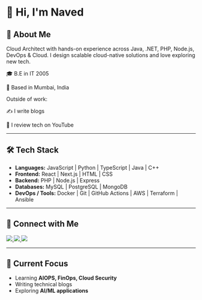# 👋 Hi, I'm Naved

## 🚀 About Me
Cloud Architect with hands-on experience across Java, .NET, PHP, Node.js, DevOps & Cloud.
I design scalable cloud-native solutions and love exploring new tech.

🎓 B.E in IT 2005

📍 Based in Mumbai, India

Outside of work:

✍️ I write blogs

🎥 I review tech on YouTube

---

## 🛠️ Tech Stack
- **Languages:** JavaScript | Python | TypeScript | Java | C++  
- **Frontend:** React | Next.js | HTML | CSS   
- **Backend:** PHP | Node.js | Express
- **Databases:** MySQL | PostgreSQL | MongoDB  
- **DevOps / Tools:** Docker | Git | GitHub Actions | AWS | Terraform | Ansible  

---

## 🤝 Connect with Me
<p>
  <a href="https://www.linkedin.com/in/sayednaweedrizvi/" target="_blank">
    <img src="https://img.shields.io/badge/LinkedIn-0077B5?style=for-the-badge&logo=linkedin&logoColor=white"/>
  </a>
  <a href="https://dev.to/navedrizv" target="_blank">
    <img src="https://img.shields.io/badge/Dev.to-0A0A0A?style=for-the-badge&logo=devdotto&logoColor=white"/>
  </a>
  <a href="https://www.youtube.com/c/SayedNaweedRizvi" target="_blank">
  <img src="https://img.shields.io/badge/YouTube-FF0000?style=for-the-badge&logo=youtube&logoColor=white"/>
</a>

</p>

---

## 🌱 Current Focus
- Learning **AIOPS, FinOps, Cloud Security**
- Writing technical blogs
- Exploring **AI/ML applications**


